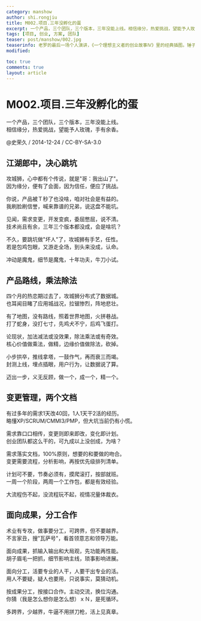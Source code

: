 ```yaml
---
category: manshow
author: shi.rongjiu
title: M002.项目.三年没孵化的蛋
excerpt: 一个产品，三个团队，三个版本，三年没能上线。相信缘分，热爱挑战，望能予人玫瑰，手有余香。
tags: [项目, 创业, 方案, 团队]
teaser: post/manshow/002.jpg
teaserinfo: 老罗的最后一场个人演讲，《一个理想主义者的创业故事Ⅳ》里的经典插图。锤子的故事不错，捐OpenSSL很赞。
modified: 

toc: true
comments: true
layout: article
---
```


# M002.项目.三年没孵化的蛋

一个产品，三个团队，三个版本，三年没能上线。  
相信缘分，热爱挑战，望能予人玫瑰，手有余香。

@史荣久 / 2014-12-24 / CC-BY-SA-3.0  

## 江湖郎中，决心跳坑

攻城狮，心中都有个传说，就是"哥：我出山了"。  
因为缘分，便有了会面，因为信任，便应了挑战。

你说，产品被Ｔ秒了也没啥，咱对社会是有益的。  
我刷脸刷信誉，喊来靠谱的兄弟，说这盘不能坑。

见闻，需求变更，开发变疯，委屈憋屈，说不清。  
技术尚且有余，三年三个版本都没成，会是啥坑？

不久，要跳坑做"坏人"了，攻城狮有手艺，任性。  
若是包鸡包眼，又游走全场，到头来没成，认命。

冲动是魔鬼，细节是魔鬼，十年功夫，牛刀小试。

## 产品路线，乘法除法

四个月的热恋期过去了，攻城狮分布式了数据城。  
也耳闻目睹了应用城战况，拉锯惨烈，阵地悲壮。

有了地图，没有路线，照着世界地图，火拼巷战。  
打了蛇身，没打七寸，先鸡犬不宁，后鸡飞蛋打。

论现状，加法减法或没效果，除法乘法或有奇效。  
核心价值做乘法，做精，边缘价值做除法，砍掉。

小步拱卒，推线拿塔，一鼓作气，再而衰三而竭。  
封测上线，埋点插眼，用户行为，让数据说了算。

迈出一步，义无反顾，做一个，成一个，精一个。

## 变更管理，两个文档

有过多年的需求1天改40回，1人1天干2活的经历。  
略懂XP/SCRUM/CMMI3/PMP，但大坑当前仍有小慌。

需求靠口口相传，变更则即来即改，变化即计划。  
创业团队都这么干的，可九成以上没创成，为啥？

需求落实文档，100%原则，想要的和要做的吻合。  
变更需要流程，分析影响，再按优先级排列清单。

计划可不要，节奏必须有，摸爬滚打，按部就班。  
一周一个阶段，两周一个工作包，都是有效经验。

大流程伤不起，没流程玩不起，视情况量体裁衣。

## 面向成果，分工合作

术业有专攻，做事要分工，可跨界，但不要越界。  
不言家丑，搜"瓦萨号"，看首领意志和领导万能。

面向成果，抓输入输出和大局观，先功能再性能。  
胡子眉毛一把抓，细节影响主线，琐事影响进展。

面向分工，活要专业的人干，人要干出专业的活。  
用人不要疑，疑人也要用，只说事实，莫猜动机。

按成果分工，按接口合作。主动交流，换位沟通。  
你猜（我是怎么想你是怎么想）ｘＮ，是死循环。

多跨界，少越界，牛逼不用拼刀枪，活上见真章。

